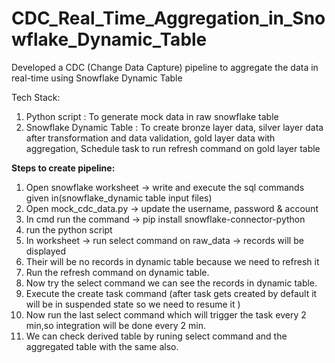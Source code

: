 # CDC_Real_Time_Aggregation_in_Snowflake_Dynamic_Table
Developed a CDC (Change Data Capture) pipeline to aggregate the data in real-time using Snowflake Dynamic Table

Tech Stack:
1. Python script : To generate mock data in raw snowflake table
2. Snowflake Dynamic Table : To create bronze layer data, silver layer data after transformation and data validation, gold layer data with aggregation, Schedule task to run refresh command on gold layer table

**Steps to create pipeline:**
1. Open snowflake worksheet -> write and execute the sql commands given in(snowflake_dynamic table input files)
2. Open mock_cdc_data.py -> update the username, password & account
3. In cmd run the command -> pip install snowflake-connector-python
4. run the python script
5. In worksheet -> run select command on raw_data -> records will be displayed
6. Their will be no records in dynamic table because we need to refresh it
7. Run the refresh command on dynamic table.
8. Now try the select command we can see the records in dynamic table.
9. Execute the create task command (after task gets created by default it will be in suspended state so we need to resume it )
10. Now run the last select command which will trigger the task every 2 min,so integration will be done every 2 min.
11. We can check derived table by runing select command and the aggregated table with the same also.
    
